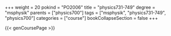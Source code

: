 +++
weight = 20
pokind = "PO2006"
title = "physics731-749"
degree = "msphysik"
parents = ["physics700"]
tags = ["msphysik", "physics731-749", "physics700"]
categories = ["course"]
bookCollapseSection = false
+++

{{< genCoursePage >}}
